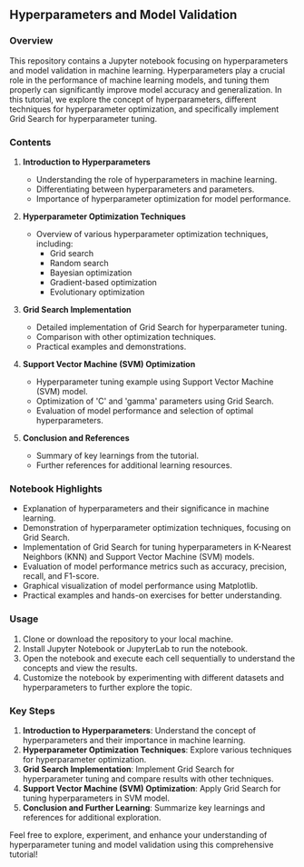 ## Hyperparameters and Model Validation

### Overview
This repository contains a Jupyter notebook focusing on hyperparameters and model validation in machine learning. Hyperparameters play a crucial role in the performance of machine learning models, and tuning them properly can significantly improve model accuracy and generalization. In this tutorial, we explore the concept of hyperparameters, different techniques for hyperparameter optimization, and specifically implement Grid Search for hyperparameter tuning.

### Contents
1. **Introduction to Hyperparameters**
   - Understanding the role of hyperparameters in machine learning.
   - Differentiating between hyperparameters and parameters.
   - Importance of hyperparameter optimization for model performance.

2. **Hyperparameter Optimization Techniques**
   - Overview of various hyperparameter optimization techniques, including:
     - Grid search
     - Random search
     - Bayesian optimization
     - Gradient-based optimization
     - Evolutionary optimization

3. **Grid Search Implementation**
   - Detailed implementation of Grid Search for hyperparameter tuning.
   - Comparison with other optimization techniques.
   - Practical examples and demonstrations.

4. **Support Vector Machine (SVM) Optimization**
   - Hyperparameter tuning example using Support Vector Machine (SVM) model.
   - Optimization of 'C' and 'gamma' parameters using Grid Search.
   - Evaluation of model performance and selection of optimal hyperparameters.

5. **Conclusion and References**
   - Summary of key learnings from the tutorial.
   - Further references for additional learning resources.

### Notebook Highlights
- Explanation of hyperparameters and their significance in machine learning.
- Demonstration of hyperparameter optimization techniques, focusing on Grid Search.
- Implementation of Grid Search for tuning hyperparameters in K-Nearest Neighbors (KNN) and Support Vector Machine (SVM) models.
- Evaluation of model performance metrics such as accuracy, precision, recall, and F1-score.
- Graphical visualization of model performance using Matplotlib.
- Practical examples and hands-on exercises for better understanding.

### Usage
1. Clone or download the repository to your local machine.
2. Install Jupyter Notebook or JupyterLab to run the notebook.
3. Open the notebook and execute each cell sequentially to understand the concepts and view the results.
4. Customize the notebook by experimenting with different datasets and hyperparameters to further explore the topic.

### Key Steps
1. **Introduction to Hyperparameters**: Understand the concept of hyperparameters and their importance in machine learning.
2. **Hyperparameter Optimization Techniques**: Explore various techniques for hyperparameter optimization.
3. **Grid Search Implementation**: Implement Grid Search for hyperparameter tuning and compare results with other techniques.
4. **Support Vector Machine (SVM) Optimization**: Apply Grid Search for tuning hyperparameters in SVM model.
5. **Conclusion and Further Learning**: Summarize key learnings and references for additional exploration.

Feel free to explore, experiment, and enhance your understanding of hyperparameter tuning and model validation using this comprehensive tutorial!
